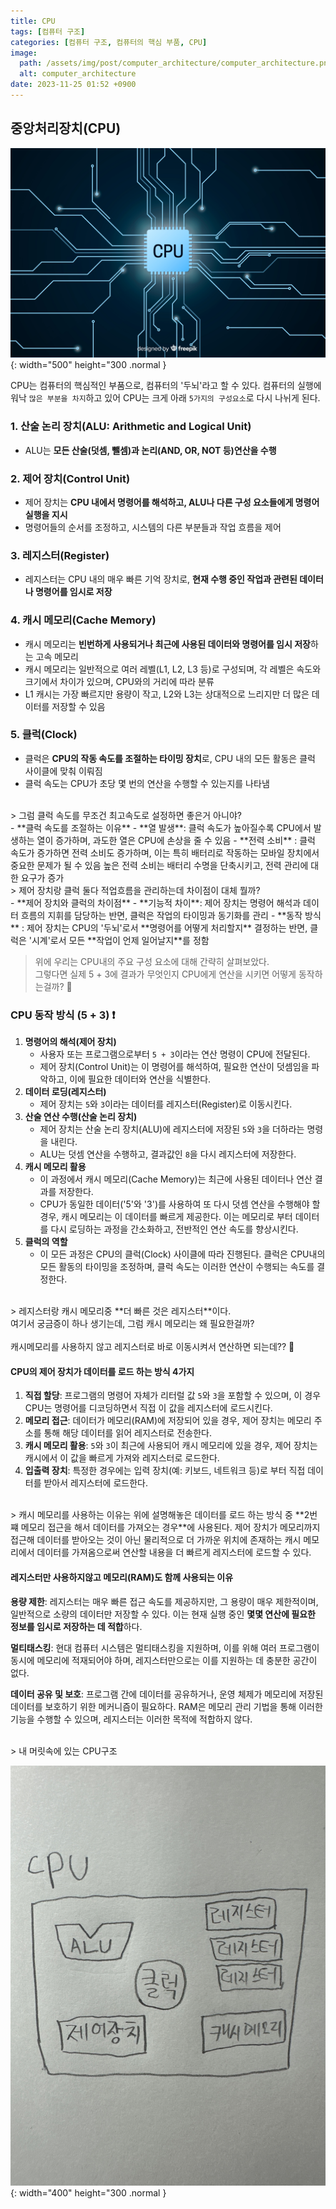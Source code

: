 ```yaml
---
title: CPU
tags: [컴퓨터 구조]
categories: [컴퓨터 구조, 컴퓨터의 핵심 부품, CPU]
image:
  path: /assets/img/post/computer_architecture/computer_architecture.png
  alt: computer_architecture
date: 2023-11-25 01:52 +0900
---
```


## 중앙처리장치(CPU)

![cpu](/assets/img/post/computer_architecture/cpu.jpg){: width="500" height="300 .normal }

CPU는 컴퓨터의 핵심적인 부품으로, 컴퓨터의 '두뇌'라고 할 수 있다.
컴퓨터의 실행에 워낙 `많은 부분을 차지`하고 있어 CPU는 크게 아래 `5가지의 구성요소`로 다시 나뉘게 된다.

### 1. 산술 논리 장치(ALU: Arithmetic and Logical Unit)

- ALU는 **모든 산술(덧셈, 뺄셈)과 논리(AND, OR, NOT 등)연산을 수행**

### 2. 제어 장치(Control Unit)

- 제어 장치는 **CPU 내에서 명령어를 해석하고, ALU나 다른 구성 요소들에게 명령어 실행을 지시**
- 명령어들의 순서를 조정하고, 시스템의 다른 부분들과 작업 흐름을 제어

### 3. 레지스터(Register)

- 레지스터는 CPU 내의 매우 빠른 기억 장치로, **현재 수행 중인 작업과 관련된 데이터나 명령어를 임시로 저장**

### 4. 캐시 메모리(Cache Memory)

- 캐시 메모리는 **빈번하게 사용되거나 최근에 사용된 데이터와 명령어를 임시 저장**하는 고속 메모리
- 캐시 메모리는 일반적으로 여러 레벨(L1, L2, L3 등)로 구성되며, 각 레벨은 속도와 크기에서 차이가 있으며, CPU와의 거리에 따라 분류
- L1 캐시는 가장 빠르지만 용량이 작고, L2와 L3는 상대적으로 느리지만 더 많은 데이터를 저장할 수 있음

### 5. 클럭(Clock)

- 클럭은 **CPU의 작동 속도를 조절하는 타이밍 장치**로, CPU 내의 모든 활동은 클럭 사이클에 맞춰 이뤄짐
- 클럭 속도는 CPU가 초당 몇 번의 연산을 수행할 수 있는지를 나타냄

<br>
> 그럼 클럭 속도를 무조건 최고속도로 설정하면 좋은거 아니야? <br>
- **클럭 속도를 조절하는 이유**
  - **열 발생**: 클럭 속도가 높아질수록 CPU에서 발생하는 열이 증가하며, 과도한 열은 CPU에 손상을 줄 수 있음
  - **전력 소비** : 클럭 속도가 증가하면 전력 소비도 증가하며, 이는 특히 배터리로 작동하는 모바일 장치에서 중요한 문제가 될 수 있음
  높은 전력 소비는 배터리 수명을 단축시키고, 전력 관리에 대한 요구가 증가

<br>
> 제어 장치랑 클럭 둘다 적업흐름을 관리하는데 차이점이 대체 뭘까? <br>
- **제어 장치와 클럭의 차이점**
  - **기능적 차이**: 제어 장치는 명령어 해석과 데이터 흐름의 지휘를 담당하는 반면, 클럭은 작업의 타이밍과 동기화를 관리
  - **동작 방식** : 제어 장치는 CPU의 '두뇌'로서 **명령어를 어떻게 처리할지** 결정하는 반면, 클럭은 '시계'로서 모든 **작업이 언제 일어날지**를 정함

<br>

> 위에 우리는 CPU내의 주요 구성 요소에 대해 간략히 살펴보았다. <br>
> 그렇다면 실제 5 + 3에 결과가 무엇인지 CPU에게 연산을 시키면 어떻게 동작하는걸까? 🧐

### CPU 동작 방식 (5 + 3) ❗️

1. **명령어의 해석(제어 장치)**
   - 사용자 또는 프로그램으로부터 `5 + 3`이라는 연산 명령이 CPU에 전달된다.
   - 제어 장치(Control Unit)는 이 명령어를 해석하여, 필요한 연산이 덧셈임을 파악하고, 이에 필요한 데이터와 연산을 식별한다.
2. **데이터 로딩(레지스터)**
   - 제어 장치는 `5`와 `3`이라는 데이터를 레지스터(Register)로 이동시킨다.
3. **산술 연산 수행(산술 논리 장치)**
   - 제어 장치는 산술 논리 장치(ALU)에 레지스터에 저장된 `5`와 `3`을 더하라는 명령을 내린다.
   - ALU는 덧셈 연산을 수행하고, 결과값인 `8`을 다시 레지스터에 저장한다.
4. **캐시 메모리 활용**
   - 이 과정에서 캐시 메모리(Cache Memory)는 최근에 사용된 데이터나 연산 결과를 저장한다.
   - CPU가 동일한 데이터('5'와 '3')를 사용하여 또 다시 덧셈 연산을 수행해야 할 경우, 캐시 메모리는 이 데이터를 빠르게 제공한다. 이는 메모리로 부터 데이터를 다시 로딩하는 과정을 간소화하고, 전반적인 연산 속도를 향상시킨다.
5. **클럭의 역할**
   - 이 모든 과정은 CPU의 클럭(Clock) 사이클에 따라 진행된다. 클럭은 CPU내의 모든 활동의 타이밍을 조정하며, 클럭 속도는 이러한 연산이 수행되는 속도를 결정한다.

<br>
> 레지스터랑 캐시 메모리중 **더 빠른 것은 레지스터**이다. <br>
여기서 궁금증이 하나 생기는데, 그럼 캐시 메모리는 왜 필요한걸까? <br><br>
캐시메모리를 사용하지 않고 레지스터로 바로 이동시켜서 연산하면 되는데?? 🧐

#### CPU의 제어 장치가 데이터를 로드 하는 방식 4가지

1. **직접 할당**: 프로그램의 명령어 자체가 리터럴 값 `5`와 `3`을 포함할 수 있으며, 이 경우 CPU는 명령어를 디코딩하면서 직접 이 값을 레지스터에 로드시킨다.
2. **메모리 접근**: 데이터가 메모리(RAM)에 저장되어 있을 경우, 제어 장치는 메모리 주소를 통해 해당 데이터를 읽어 레지스터로 전송한다.
3. **캐시 메모리 활용**: `5`와 `3`이 최근에 사용되어 캐시 메모리에 있을 경우, 제어 장치는 캐시에서 이 값을 빠르게 가져와 레지스터로 로드한다.
4. **입출력 장치**: 특정한 경우에는 입력 장치(예: 키보드, 네트워크 등)로 부터 직접 데이터를 받아서 레지스터에 로드한다.

<br>
> 캐시 메모리를 사용하는 이유는 위에 설명해놓은 데이터를 로드 하는 방식 중 **2번쨰 메모리 접근을 해서 데이터를 가져오는 경우**에 사용된다.
제어 장치가 메모리까지 접근해 데이터를 받아오는 것이 아닌 물리적으로 더 가까운 위치에 존재하는 캐시 메모리에서 데이터를 가져옴으로써 연산할 내용을 더 빠르게 레지스터에 로드할 수 있다.

#### 레지스터만 사용하지않고 메모리(RAM)도 함께 사용되는 이유

**용량 제한**: 레지스터는 매우 빠른 접근 속도를 제공하지만, 그 용량이 매우 제한적이며, 일반적으로 소량의 데이터만 저장할 수 있다. 이는 현재 실행 중인 **몇몇 연산에 필요한 정보를 임시로 저장하는 데 적합**하다.

**멀티태스킹**: 현대 컴퓨터 시스템은 멀티태스킹을 지원하며, 이를 위해 여러 프로그램이 동시에 메모리에 적재되어야 하며, 레지스터만으로는 이를 지원하는 데 충분한 공간이 없다.

**데이터 공유 및 보호**: 프로그램 간에 데이터를 공유하거나, 운영 체제가 메모리에 저장된 데이터를 보호하기 위한 메커니즘이 필요하다. RAM은 메모리 관리 기법을 통해 이러한 기능을 수행할 수 있으며, 레지스터는 이러한 목적에 적합하지 않다.

<br>
> 내 머릿속에 있는 CPU구조

![cpu-structure](/assets/img/post/computer_architecture/cpu-structure.jpeg){: width="400" height="300 .normal }
